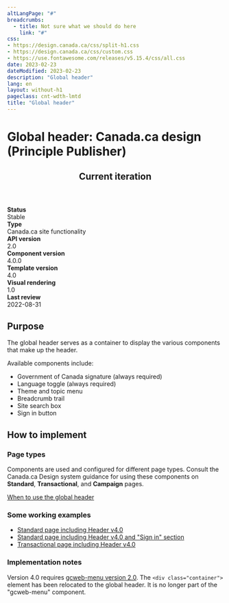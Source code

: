 ```yaml
---
altLangPage: "#"
breadcrumbs:
  - title: Not sure what we should do here
    link: "#"
css:
- https://design.canada.ca/css/split-h1.css
- https://design.canada.ca/css/custom.css
- https://use.fontawesome.com/releases/v5.15.4/css/all.css
date: 2023-02-23
dateModified: 2023-02-23
description: "Global header"
lang: en
layout: without-h1
pageclass: cnt-wdth-lmtd
title: "Global header"
---
```

<h1 property="name" id="wb-cont" dir="ltr"><span class="stacked"><span>Global header</span>: <span>Canada.ca design (Principle Publisher)</span></span></h1>
<div class="row">
  <div class="col-md-8">
    <div class="panel panel-default">
      <header class="panel-heading">
        <h2 class="panel-title">Current iteration</h2>
      </header>
      <div class="panel-body">
        <div class="mrgn-tp-lg mrgn-bttm-lg">
          <div class="row">
            <div class="col-md-3"><strong>Status</strong></div>
            <div class="col-md-9">Stable</div>
          </div>
          <div class="row">
            <div class="col-md-3"><strong>Type</strong></div>
            <div class="col-md-9">Canada.ca site functionality</div>
          </div>
          <div class="row">
            <div class="col-md-3"><strong>API version</strong></div>
            <div class="col-md-9">2.0</div>
          </div>
          <div class="row">
            <div class="col-md-3"><strong>Component version</strong></div>
            <div class="col-md-9">4.0.0</div>
          </div>
          <div class="row">
            <div class="col-md-3"><strong>Template version</strong></div>
            <div class="col-md-9">4.0</div>
          </div>
          <div class="row">
            <div class="col-md-3"><strong>Visual rendering</strong></div>
            <div class="col-md-9">1.0</div>
          </div>
          <div class="row">
            <div class="col-md-3"><strong>Last review</strong></div>
            <div class="col-md-9">2022-08-31</div>
          </div>
        </div>
      </div>
    </div>
  </div>
</div>
<h2>Purpose</h2>
<p>The global header serves as a container to display the various components that make up the header.</p>
<p>Available components include:</p>
<ul>
  <li>Government of Canada signature (always required)</li>
  <li>Language toggle (always required)</li>
  <li>Theme and topic menu</li>
  <li>Breadcrumb trail</li>
  <li>Site search box</li>
  <li>Sign in button</li>
</ul>
<h2>How to implement</h2>
<h3>Page types</h3>
<p>Components are used and configured for different page types.   Consult the Canada.ca Design system guidance for using these components on <strong>Standard</strong>, <strong>Transactional</strong>, and <strong>Campaign</strong> pages.</p>
<p><a href="https://design.canada.ca/common-design-patterns/global-header.html#when">When to use the global header</a></p>
<h3>Some working examples</h3>
<ul>
  <li><a href="https://wet-boew.github.io/GCWeb/templates/content-en.html">Standard page including Header v4.0</a></li>
  <li><a href="https://wet-boew.github.io/GCWeb/sites/authentication/contextual-signin-en.html">Standard page including Header v4.0 and "Sign in" section</a></li>
  <li><a href="https://test.canada.ca/experimental/examples/layout-transactional-01-en.html">Transactional page including Header v4.0</a></li>
</ul>
<h3>Implementation notes</h3>
<p>Version 4.0 requires <a href="https://wet-boew.github.io/GCWeb/sites/gcweb-menu/gcweb-menu-docs-en.html">gcweb-menu version 2.0</a>.  The <code>&lt;div class="container"&gt;</code> element has been relocated to the global header.  It is no longer part of the "gcweb-menu" component.</p>
